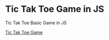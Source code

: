 # Tic Tak Toe Game in JS

Tic Tak Toe Basic Game in JS

<div>
<a href="https://ashupanwar10.github.io/tic-tak-toe.github.io/" target="_blank">Tic Tak Toe Game</a>
</div>
